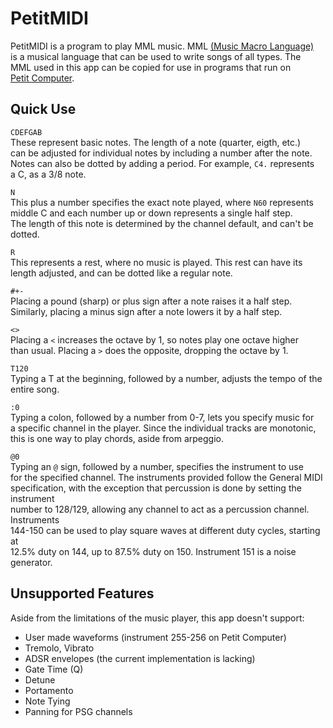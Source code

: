 # PetitMIDI #
PetitMIDI is a program to play MML music. MML [(Music Macro Language)](http://en.wikipedia.org/wiki/Music_Macro_Language)  
is a musical language that can be used to write songs of all types. The  
MML used in this app can be copied for use in programs that run on  
[Petit Computer](http://www.petitcomputer.com/).
## Quick Use ##
`CDEFGAB`  
These represent basic notes. The length of a note (quarter, eigth, etc.)  
can be adjusted for individual notes by including a number after the note.  
Notes can also be dotted by adding a period. For example, `C4.` represents  
a C, as a 3/8 note.  

`N`  
This plus a number specifies the exact note played, where `N60` represents  
middle C and each number up or down represents a single half step.  
The length of this note is determined by the channel default, and can't be dotted.  

`R`  
This represents a rest, where no music is played. This rest can have its  
length adjusted, and can be dotted like a regular note.  

`#+-`  
Placing a pound (sharp) or plus sign after a note raises it a half step.  
Similarly, placing a minus sign after a note lowers it by a half step.  

`<>`  
Placing a `<` increases the octave by 1, so notes play one octave higher  
than usual. Placing a `>` does the opposite, dropping the octave by 1.  

`T120`  
Typing a T at the beginning, followed by a number, adjusts the tempo of the  
entire song.  

`:0`  
Typing a colon, followed by a number from 0-7, lets you specify music for  
a specific channel in the player. Since the individual tracks are monotonic,  
this is one way to play chords, aside from arpeggio.  

`@0`  
Typing an `@` sign, followed by a number, specifies the instrument to use  
for the specified channel. The instruments provided follow the General MIDI  
specification, with the exception that percussion is done by setting the instrument  
number to 128/129, allowing any channel to act as a percussion channel. Instruments  
144-150 can be used to play square waves at different duty cycles, starting at  
12.5% duty on 144, up to 87.5% duty on 150. Instrument 151 is a noise generator.

## Unsupported Features ##
Aside from the limitations of the music player, this app doesn't support:  


* User made waveforms (instrument 255-256 on Petit Computer)  
* Tremolo, Vibrato  
* ADSR envelopes (the current implementation is lacking)  
* Gate Time (Q)  
* Detune
* Portamento
* Note Tying
* Panning for PSG channels
